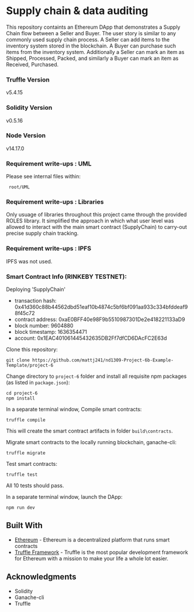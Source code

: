 # Supply chain & data auditing

This repository containts an Ethereum DApp that demonstrates a Supply Chain flow between a Seller and Buyer. The user story is similar to any commonly used supply chain process. A Seller can add items to the inventory system stored in the blockchain. A Buyer can purchase such items from the inventory system. Additionally a Seller can mark an item as Shipped, Processed, Packed, and similarly a Buyer can mark an item as Received, Purchased.

### Truffle Version
v5.4.15

### Solidity Version
v0.5.16

### Node Version
v14.17.0

### Requirement write-ups : UML
Please see internal files within:

     root/UML

### Requirement write-ups : Libraries
Only usuage of libraries throughout this project came through the provided ROLES library. It simplified the approach in which what user level was allowed to interact with the main smart contract (SupplyChain) to carry-out precise supply chain tracking.

### Requirement write-ups : IPFS
IPFS was not used.

### Smart Contract Info (RINKEBY TESTNET):

   Deploying 'SupplyChain'
   
   - transaction hash:    0x41d360c88b44562dbd51eaf10b4874c5bf6bf091aa933c334bfddeaf98f45c72
   - contract address:    0xaE0BFF40e98F9b5510987301De2e418221133aD9
   - block number:        9604880
   - block timestamp:     1636354471
   - account:             0x1EAC401061445432635DB2Ff7dfCD6DAcFC2E63d

Clone this repository:

```
git clone https://github.com/mattj241/nd1309-Project-6b-Example-Template/project-6
```

Change directory to ```project-6``` folder and install all requisite npm packages (as listed in ```package.json```):

```
cd project-6
npm install
```

In a separate terminal window, Compile smart contracts:

```
truffle compile
```


This will create the smart contract artifacts in folder ```build\contracts```.

Migrate smart contracts to the locally running blockchain, ganache-cli:

```
truffle migrate
```

Test smart contracts:

```
truffle test
```

All 10 tests should pass.


In a separate terminal window, launch the DApp:

```
npm run dev
```

## Built With

* [Ethereum](https://www.ethereum.org/) - Ethereum is a decentralized platform that runs smart contracts
* [Truffle Framework](http://truffleframework.com/) - Truffle is the most popular development framework for Ethereum with a mission to make your life a whole lot easier.


## Acknowledgments

* Solidity
* Ganache-cli
* Truffle
